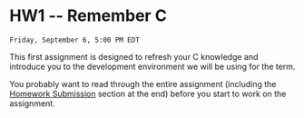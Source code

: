 # HW1 -- Remember C

```{admonition} Due
Friday, September 6, 5:00 PM EDT
```
This first assignment is designed to refresh your C knowledge and
introduce you to the development environment we will be using for the term.

You probably want to read through the entire assignment (including the
[Homework Submission](homework_submission) section at the end) before you start to work on the assignment. 

